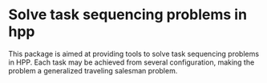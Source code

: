 # Solve task sequencing problems in hpp

  This package is aimed at providing tools to solve task sequencing problems in
  HPP. Each task may be achieved from several configuration, making the problem
  a generalized traveling salesman problem.

